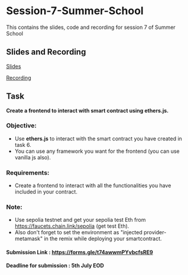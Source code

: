 # Session-7-Summer-School 

This contains the slides, code and recording for session 7 of Summer School

## Slides and Recording

[Slides](https://docs.google.com/presentation/d/1coi9Zav5CHRihxkffT3JlUehEdeVKPMFFp6oLFtdaNg/edit?usp=sharing)

[Recording](https://youtu.be/qy_rzBXyhN8)

## Task

**Create a frontend to interact with smart contract using ethers.js.**

### Objective:

- Use **ethers.js** to interact with the smart contract you have created in task 6.
- You can use any framework you want for the frontend (you can use vanilla js also).

### Requirements:

- Create a frontend to interact with all the functionalities you have included in your contract.

### Note:
- Use sepolia testnet and get your sepolia test Eth from https://faucets.chain.link/sepolia (get test Eth).
- Also don't forget to set the environment as "injected provider-metamask" in the remix while deploying your smartcontract.

#### Submission Link : https://forms.gle/t74awwmPYvbcfsRE9

**Deadline for submission : 5th July EOD**
